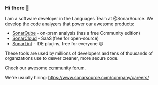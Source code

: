 ### Hi there 👋

<!--
**andrei-epure-sonarsource/andrei-epure-sonarsource** is a ✨ _special_ ✨ repository because its `README.md` (this file) appears on your GitHub profile.

Here are some ideas to get you started:

- 🔭 I’m currently working on ...
- 🌱 I’m currently learning ...
- 👯 I’m looking to collaborate on ...
- 🤔 I’m looking for help with ...
- 💬 Ask me about ...
- 📫 How to reach me: ...
- 😄 Pronouns: ...
- ⚡ Fun fact: ...
-->

I am a software developer in the Languages Team at @SonarSource. We develop the code analyzers that power our awesome products:
- [SonarQube](https://www.sonarqube.org/) - on-prem analysis (has a free Community edition)
- [SonarCloud](https://sonarcloud.io/) - SaaS (free for open-source)
- [SonarLint](https://www.sonarsource.com/products/sonarlint/) - IDE plugins, free for everyone :smile: 

These tools are used by millions of developers and tens of thousands of organizations use to deliver cleaner, more secure code.

Check our awesome [community forum](https://community.sonarsource.com).

We're usually hiring: https://www.sonarsource.com/company/careers/
